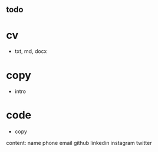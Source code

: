 ## todo ##

# cv #
- txt, md, docx

# copy #
- intro

# code #
- copy

content:
name
phone
email
github
linkedin
instagram
twitter
